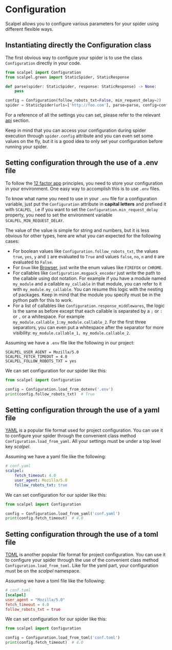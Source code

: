 # Configuration
 
Scalpel allows you to configure various parameters for your spider using different flexible ways.
 
## Instantiating directly the Configuration class
 
The first obvious way to configure your spider is to use the class `Configuration` directly in your code.

```python
from scalpel import Configuration
from scalpel.green import StaticSpider, StaticResponse

def parse(spider: StaticSpider, response: StaticResponse) -> None:
    pass

config = Configuration(follow_robots_txt=False, min_request_delay=2)
spider = StaticSpider(urls=['http://foo.com'], parse=parse, config=config)
```

For a reference of all the settings you can set, please refer to the relevant [api](api.md#configuration) section.

Keep in mind that you can access your configuration during spider execution through `spider.config` attribute and you can even
set some values on the fly, but it is a good idea to only set your configuration before running your spider.

## Setting configuration through the use of a .env file

To follow the [12 factor app](https://12factor.net/config) principles, you need to store your configuration in your
environment. One easy way to accomplish this is to use `.env` files.

To know what name you need to use in your `.env` file for a configuration variable, just put the `Configuration` 
attribute in **capital letters** and prefixed it with `SCALPEL_` i.e if you want to set the
`Configuration.min_request_delay` property, you need to set the environment variable `SCALPEL_MIN_REQUEST_DELAY`.

The value of the value is simple for string and numbers, but it is less obvious for other types, here are what you can
expected for the following cases:

- For boolean values like `Configuration.follow_robots_txt`, the values `true`, `yes`, `y` and `1` are evaluated to 
`True` and values `false`, `no`, `n` and `0` are evaluated to `False`.
- For `Enum` like [Browser](api.md#browser), just write the enum values like `FIREFOX` or `CHROME`.
- For callables like `Configuration.msgpack_encoder` just write the path to the callable using dot notation. For example
if you have a module named `my_module` and a callable `my_callable` in that module, you can refer to it with
`my_module.my_callable`. You can resume this logic with the nesting of packages. Keep in mind that the module you
specify must be in the python path for this to work.
- For a list of callables like `Configuration.response_middlewares`, the logic is the same as before except that each
callable is separated by a `;` or `:` or `,` or a whitespace. For example `my_module.callable_1:my_module.callable_2`.
For the first three separators, you can even put a whitespace after the separator for more visibility:
`my_module.callable_1, my_module.callable_2`.

Assuming we have a `.env` file like the following in our project:

```.env
SCALPEL_USER_AGENT = Mozilla/5.0
SCALPEL_FETCH_TIMEOUT = 4.0
SCALPEL_FOLLOW_ROBOTS_TXT = yes
```

We can set configuration for our spider like this:

```python
from scalpel import Configuration

config = Configuration.load_from_dotenv('.env')
print(config.follow_robots_txt)  # True
```

## Setting configuration through the use of a yaml file

[YAML](https://en.wikipedia.org/wiki/YAML) is a popular file format used for project configuration. You can use it to
configure your spider through the convenient class method `Configuration.load_from_yaml`. All your settings must be under
a top level key *scalpel*.

Assuming we have a yaml file like the following:

```yaml
# conf.yaml
scalpel:
    fetch_timeout: 4.0
    user_agent: Mozilla/5.0
    follow_robots_txt: true
```

We can set configuration for our spider like this:

```python
from scalpel import Configuration

config = Configuration.load_from_yaml('conf.yaml')
print(config.fetch_timeout)  # 4.0
```

## Setting configuration through the use of a toml file

[TOML](https://en.wikipedia.org/wiki/TOML) is another popular file format for project configuration. You can use it to
configure your spider through the use of the convenient class method `Configuration.load_from_toml`. Like for the yaml
part, your configuration must be on the *scalpel* namespace.

Assuming we have a toml file like the following:

```toml
# conf.toml
[scalpel]
user_agent = "Mozilla/5.0"
fetch_timeout = 4.0
follow_robots_txt = true
```

We can set configuration for our spider like this:

```python
from scalpel import Configuration

config = Configuration.load_from_toml('conf.toml')
print(config.fetch_timeout)  # 4.0
```